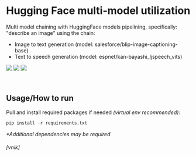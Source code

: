 # Hugging Face multi-model utilization

Multi model chaining with HuggingFace models pipelining,
specifically: "describe an image" using the chain:
- Image to text generation (model: salesforce/blip-image-captioning-base)
- Text to speech generation (model: espnet/kan-bayashi_ljspeech_vits)


![](https://shields.io/badge/-python-ffe600?logo=python)
![](https://shields.io/badge/-pytorch-4377cb?logo=pytorch)
![](https://shields.io/badge/-huggingface-4377cb?logo=huggingface)

</br>

## Usage/How to run
Pull and install required packages if needed *(virtual env recommended)*:

```python
pip install -r requirements.txt
```

_*Additional dependencies may be required_

###### [vnik]